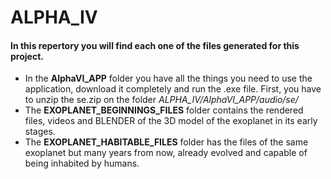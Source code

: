 # ALPHA_IV
#### In this repertory you will find each one of the files generated for this project.

- In the **AlphaVI_APP** folder you have all the things you need to use the application, download it completely and run the .exe file. First, you have to unzip the se.zip on the folder *ALPHA_IV/AlphaVI_APP/audio/se/*
- The **EXOPLANET_BEGINNINGS_FILES** folder contains the rendered files, videos and BLENDER of the 3D model of the exoplanet in its early stages.
- The **EXOPLANET_HABITABLE_FILES** folder has the files of the same exoplanet but many years from now, already evolved and capable of being inhabited by humans.
